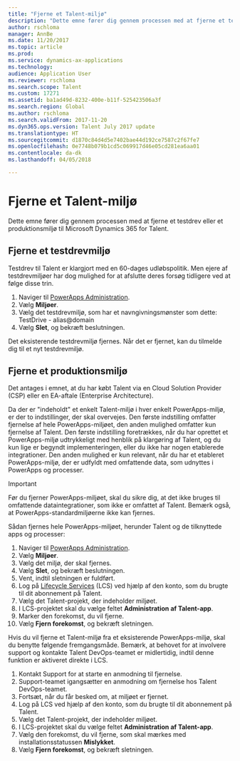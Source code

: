 ```yaml
---
title: "Fjerne et Talent-miljø"
description: "Dette emne fører dig gennem processen med at fjerne et testdrev eller et produktionsmiljø til Microsoft Dynamics 365 for Talent."
author: rschloma
manager: AnnBe
ms.date: 11/20/2017
ms.topic: article
ms.prod: 
ms.service: dynamics-ax-applications
ms.technology: 
audience: Application User
ms.reviewer: rschloma
ms.search.scope: Talent
ms.custom: 17271
ms.assetid: ba1ad49d-8232-400e-b11f-525423506a3f
ms.search.region: Global
ms.author: rschloma
ms.search.validFrom: 2017-11-20
ms.dyn365.ops.version: Talent July 2017 update
ms.translationtype: HT
ms.sourcegitcommit: d1870c84d4d5e7402bae44d192ce7587c2f67fe7
ms.openlocfilehash: 0e7748b079b1cd5c069917d46e05cd281ea6aa01
ms.contentlocale: da-dk
ms.lasthandoff: 04/05/2018

---
```

# <a name="remove-a-talent-environment"></a>Fjerne et Talent-miljø

Dette emne fører dig gennem processen med at fjerne et testdrev eller et produktionsmiljø til Microsoft Dynamics 365 for Talent.

## <a name="removing-a-test-drive-environment"></a>Fjerne et testdrevmiljø

Testdrev til Talent er klargjort med en 60-dages udløbspolitik. Men ejere af testdrevmiljøer har dog mulighed for at afslutte deres forsøg tidligere ved at følge disse trin. 

1. Naviger til [PowerApps Administration](https://admin.businessplatform.microsoft.com/).
2. Vælg **Miljøer**.
3. Vælg det testdrevmiljø, som har et navngivningsmønster som dette: TestDrive - alias@domain
4. Vælg **Slet**, og bekræft beslutningen. 

Det eksisterende testdrevmiljø fjernes. Når det er fjernet, kan du tilmelde dig til et nyt testdrevmiljø. 

## <a name="removing-a-production-environment"></a>Fjerne et produktionsmiljø

Det antages i emnet, at du har købt Talent via en Cloud Solution Provider (CSP) eller en EA-aftale (Enterprise Architecture). 

Da der er "indeholdt" et enkelt Talent-miljø i hver enkelt PowerApps-miljø, er der to indstillinger, der skal overvejes. Den første indstilling omfatter fjernelse af hele PowerApps-miljøet, den anden mulighed omfatter kun fjernelse af Talent. Den første indstilling foretrækkes, når du har oprettet et PowerApps-miljø udtrykkeligt med henblik på klargøring af Talent, og du kun lige er begyndt implementeringen, eller du ikke har nogen etablerede integrationer. Den anden mulighed er kun relevant, når du har et etableret PowerApps-miljø, der er udfyldt med omfattende data, som udnyttes i PowerApps og processer.

> [!Important]
> Før du fjerner PowerApps-miljøet, skal du sikre dig, at det ikke bruges til omfattende dataintegrationer, som ikke er omfattet af Talent. Bemærk også, at PowerApps-standardmiljøerne ikke kan fjernes. 

Sådan fjernes hele PowerApps-miljøet, herunder Talent og de tilknyttede apps og processer:

1. Naviger til [PowerApps Administration](https://admin.businessplatform.microsoft.com/).
2. Vælg **Miljøer**.
3. Vælg det miljø, der skal fjernes.
4. Vælg **Slet**, og bekræft beslutningen. 
5. Vent, indtil sletningen er fuldført.
6. Log på [Lifecycle Services](https://lcs.dynamics.com/Logon/Index) (LCS) ved hjælp af den konto, som du brugte til dit abonnement på Talent. 
7. Vælg det Talent-projekt, der indeholder miljøet. 
8. I LCS-projektet skal du vælge feltet **Administration af Talent-app**. 
9. Marker den forekomst, du vil fjerne. 
10. Vælg **Fjern forekomst**, og bekræft sletningen.  

Hvis du vil fjerne et Talent-miljø fra et eksisterende PowerApps-miljø, skal du benytte følgende fremgangsmåde. Bemærk, at behovet for at involvere support og kontakte Talent DevOps-teamet er midlertidig, indtil denne funktion er aktiveret direkte i LCS.

1. Kontakt Support for at starte en anmodning til fjernelse.
2. Support-teamet igangsætter en anmodning om fjernelse hos Talent DevOps-teamet. 
3. Fortsæt, når du får besked om, at miljøet er fjernet.
4.  Log på LCS ved hjælp af den konto, som du brugte til dit abonnement på Talent. 
5. Vælg det Talent-projekt, der indeholder miljøet. 
6. I LCS-projektet skal du vælge feltet **Administration af Talent-app**. 
7. Vælg den forekomst, du vil fjerne, som skal mærkes med installationsstatussen **Mislykket**.
8. Vælg **Fjern forekomst**, og bekræft sletningen. 


